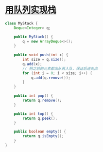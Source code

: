 # [用队列实现栈](https://leetcode-cn.com/problems/implement-stack-using-queues)

```java
class MyStack {
    Deque<Integer> q;

    public MyStack() {
        q = new ArrayDeque<>();
    }
    
    public void push(int x) {
        int size = q.size();
        q.add(x);
        // 把之前的元素都出队再入队，保证后进先出
        for (int i = 0; i < size; i++) {
            q.add(q.remove());
        }
    }
    
    public int pop() {
        return q.remove();
    }

    public int top() {
        return q.peek();
    }

    public boolean empty() {
        return q.isEmpty();
    }
}
```

